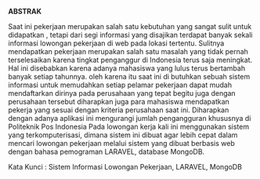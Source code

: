 **ABSTRAK**

Saat ini pekerjaan merupakan salah satu kebutuhan yang sangat sulit untuk didapatkan , tetapi dari segi informasi yang disajikan terdapat banyak sekali informasi lowongan pekerjaan di web pada lokasi tertentu. Sulitnya mendapatkan pekerjaan merupakan salah satu masalah yang tidak pernah terselesaikan karena tingkat penganggur di Indonesia terus saja meningkat. Hal ini disebabkan karena adanya mahasiswa yang lulus terus bertambah banyak setiap tahunnya. oleh karena itu saat ini di butuhkan sebuah sistem informasi untuk memudahkan setiap pelamar pekerjaan dapat mudah mendaftarkan dirinya pada perusahaan yang tepat begitu juga dengan perusahaan tersebut diharapkan juga para mahasiswa mendapatkan pekerja yang sesuai dengan kriteria perusahaan saat ini. Diharapkan dengan adanya aplikasi ini mengurangi jumlah pengangguran khususnya di Politeknik Pos Indonesia Pada lowongan kerja kali ini menggunakan sistem yang terkomputerisasi, dimana sistem ini dibuat agar lebih cepat dalam mencari lowongan pekerjaan melalui sistem yang dibuat berbasis web dengan bahasa pemograman LARAVEL, database MongoDB.

Kata Kunci : Sistem Informasi Lowongan Pekerjaan, LARAVEL, MongoDB
